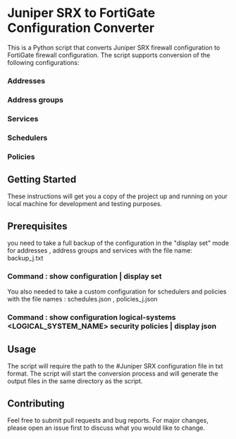 # Juniper SRX to FortiGate Configuration Converter

This is a Python script that converts Juniper SRX firewall configuration to FortiGate firewall configuration. The script supports conversion of the following configurations:

### Addresses
### Address groups
### Services
### Schedulers
### Policies

## Getting Started

These instructions will get you a copy of the project up and running on your local machine for development and testing purposes.

## Prerequisites

you need to take a full backup of the configuration in the "display set" mode for addresses , address groups and services with the file name: backup_j.txt
### Command : show configuration | display set

You also needed to take a custom configuration for schedulers and policies with the file names : schedules.json , policies_j.json

### Command : show configuration logical-systems <LOGICAL_SYSTEM_NAME> security policies | display json


## Usage

The script will require the path to the #Juniper SRX configuration file in txt format.
The script will start the conversion process and will generate the output files in the same directory as the script.

## Contributing

Feel free to submit pull requests and bug reports. For major changes, please open an issue first to discuss what you would like to change.

